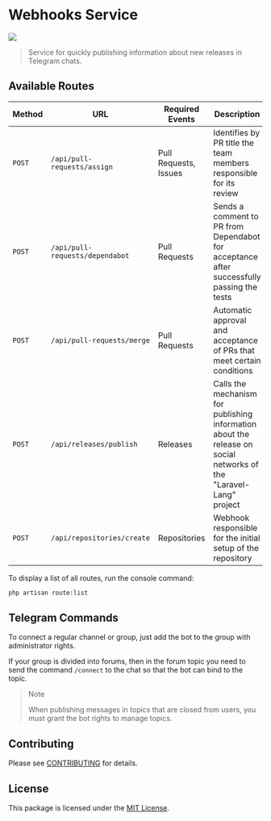 # Webhooks Service

![](https://preview.dragon-code.pro/laravel-lang/webhooks-service.svg?brand=laravel)

> Service for quickly publishing information about new releases in Telegram chats.

## Available Routes

| Method | URL                             | Required Events       | Description                                                                                                       |
|--------|---------------------------------|-----------------------|-------------------------------------------------------------------------------------------------------------------|
| `POST` | `/api/pull-requests/assign`     | Pull Requests, Issues | Identifies by PR title the team members responsible for its review                                                |
| `POST` | `/api/pull-requests/dependabot` | Pull Requests         | Sends a comment to PR from Dependabot for acceptance after successfully passing the tests                         |
| `POST` | `/api/pull-requests/merge`      | Pull Requests         | Automatic approval and acceptance of PRs that meet certain conditions                                             |
| `POST` | `/api/releases/publish`         | Releases              | Calls the mechanism for publishing information about the release on social networks of the "Laravel-Lang" project |
| `POST` | `/api/repositories/create`      | Repositories          | Webhook responsible for the initial setup of the repository                                                       |

To display a list of all routes, run the console command:

```Bash
php artisan route:list
```

## Telegram Commands

To connect a regular channel or group, just add the bot to the group with administrator rights.

If your group is divided into forums, then in the forum topic you need to send the command `/connect` to the chat so
that the bot can bind to the topic.

> Note
> 
> When publishing messages in topics that are closed from users, you must grant the bot rights to manage topics.

## Contributing

Please see [CONTRIBUTING](https://laravel-lang.com/contributions.html) for details.

## License

This package is licensed under the [MIT License](https://laravel-lang.com/license.html).
